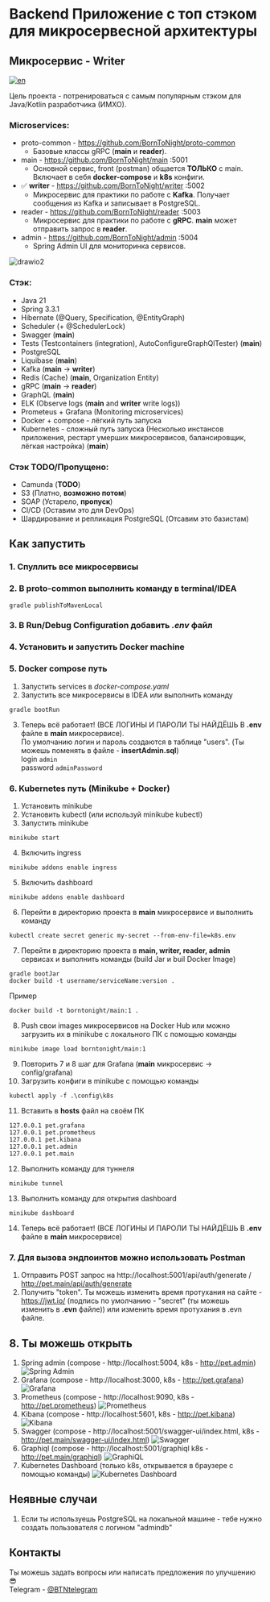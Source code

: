 # Backend Приложение с топ стэком для микросервесной архитектуры
## Микросервис - Writer
[![en](https://img.shields.io/badge/lang-en-green.svg)](https://github.com/BornToNight/writer/blob/main/README.md)

Цель проекта - потренироваться с самым популярным стэком для Java/Kotlin разработчика (ИМХО).

### Microservices:
- proto-common - https://github.com/BornToNight/proto-common
  - Базовые классы gRPC (**main** и **reader**).
- main - https://github.com/BornToNight/main :5001
  - Основной сервис, front (postman) общается **ТОЛЬКО** с main. Включает в себя **docker-compose** и **k8s** конфиги.
- :white_check_mark: **writer** - https://github.com/BornToNight/writer :5002
  - Микросервис для практики по работе с **Kafka**. Получает сообщения из Kafka и записывает в PostgreSQL.
- reader - https://github.com/BornToNight/reader :5003
  - Микросервис для практики по работе с **gRPC**. **main** может отправить запрос в **reader**.
- admin - https://github.com/BornToNight/admin :5004
  - Spring Admin UI для мониторинка сервисов.  

![drawio2](https://github.com/user-attachments/assets/cd5bb990-c4b6-4c34-8477-1e75c0c68cf5)

### Стэк:
- Java 21
- Spring 3.3.1
- Hibernate (@Query, Specification, @EntityGraph)
- Scheduler (+ @SchedulerLock)
- Swagger (**main**)
- Tests (Testcontainers (integration), AutoConfigureGraphQlTester) (**main**)
- PostgreSQL
- Liquibase (**main**)
- Kafka (**main** -> **writer**)
- Redis (Cache) (**main**, Organization Entity)
- gRPC (**main** -> **reader**)
- GraphQL (**main**)
- ELK (Observe logs (**main** and **writer** write logs))
- Prometeus + Grafana (Monitoring microservices)
- Docker + compose - лёгкий путь запуска
- Kubernetes - сложный путь запуска (Несколько инстансов приложения, рестарт умерших микросервисов, балансировщик, лёгкая настройка) (**main**)

### Стэк TODO/Пропущено:
- Camunda (**TODO**)
- S3 (Платно, **возможно потом**)
- SOAP (Устарело, **пропуск**)
- CI/CD (Оставим это для DevOps)
- Шардирование и репликация PostgreSQL (Отсавим это базистам)

## Как запустить

### 1. Спуллить все микросервисы

### 2. В **proto-common** выполнить команду в terminal/IDEA

```
gradle publishToMavenLocal
```

### 3. В Run/Debug Configuration добавить *.env* файл

### 4. Установить и запустить Docker machine

### 5. **Docker compose путь**
1. Запустить services в *docker-compose.yaml*
2. Запустить все микросервисы в IDEA или выполнить команду
```
gradle bootRun
```
3. Теперь всё работает! (ВСЕ ЛОГИНЫ И ПАРОЛИ ТЫ НАЙДЁШЬ В **.env** файле в **main** микросервисе). <br>
По умолчанию логин и пароль создаются в таблице "users". (Ты можешь поменять в файле - **insertAdmin.sql**) <br>
login ```admin``` <br>
password ```adminPassword```

### 6. **Kubernetes путь (Minikube + Docker)**
1. Установить minikube
2. Установить kubectl (или используй minikube kubectl)
3. Запустить minikube
```
minikube start
```
4. Включить ingress
```
minikube addons enable ingress
```
5. Включить dashboard
```
minikube addons enable dashboard
```
6. Перейти в директорию проекта в **main** микросервисе и выполнить команду
```
kubectl create secret generic my-secret --from-env-file=k8s.env
```
7. Перейти в директорию проекта в **main, writer, reader, admin** сервисах и выполнить команды (build Jar и buil Docker Image)
```
gradle bootJar
docker build -t username/serviceName:version .
```
  Пример
```
docker build -t borntonight/main:1 .
```
8. Push свои images микросервисов на Docker Hub или можно загрузить их в minikube с локального ПК с помощью команды
```
minikube image load borntonight/main:1
```
9. Повторить 7 и 8 шаг для Grafana (**main** микросервис -> config/grafana)
10. Загрузить конфиги в minikube с помощью команды
```
kubectl apply -f .\config\k8s
```
11. Вставить в **hosts** файл на своём ПК
```
127.0.0.1 pet.grafana
127.0.0.1 pet.prometheus
127.0.0.1 pet.kibana
127.0.0.1 pet.admin
127.0.0.1 pet.main
```
12. Выполнить команду для туннеля
```
minikube tunnel
```
13. Выполнить команду для открытия dashboard
```
minikube dashboard
```
14. Теперь всё работает! (ВСЕ ЛОГИНЫ И ПАРОЛИ ТЫ НАЙДЁШЬ В **.env** файле в **main** микросервисе)

### 7. Для вызова эндпоинтов можно использовать Postman
1. Отправить POST запрос на http://localhost:5001/api/auth/generate / http://pet.main/api/auth/generate <br>
2. Получить "token". Ты можешь изменить время протухания на сайте - https://jwt.io/ (подпись по умолчанию - "secret" (ты можешь изменить в **.evn** файле)) или изменить время протухания в .evn файле.

## 8. Ты можешь открыть
1. Spring admin (compose - http://localhost:5004, k8s - http://pet.admin)
![Spring Admin](https://github.com/user-attachments/assets/76484c16-8e40-4ecb-949d-afe950ffb1b6)
2. Grafana (compose - http://localhost:3000, k8s - http://pet.grafana)
![Grafana](https://github.com/user-attachments/assets/f9244000-df7e-4d7b-b29f-710d3de314b4)
3. Prometheus (compose - http://localhost:9090, k8s - http://pet.prometheus)
![Prometheus](https://github.com/user-attachments/assets/5da375cf-1e04-4175-bd46-6fc6be8df889)
4. Kibana (compose - http://localhost:5601, k8s - http://pet.kibana)
![Kibana](https://github.com/user-attachments/assets/0a6d9fc5-4608-439a-a137-35ebe3527a5e)
5. Swagger (compose - http://localhost:5001/swagger-ui/index.html, k8s - http://pet.main/swagger-ui/index.html)
![Swagger](https://github.com/user-attachments/assets/8e8e0fcc-06e3-4aa7-8596-682e95d08707)
6. Graphiql (compose - http://localhost:5001/graphiql k8s - http://pet.main/graphiql)
![GraphiQL](https://github.com/user-attachments/assets/05f56c49-36e8-45a2-85b0-1fd0edbeb3ec)
7. Kubernetes Dashboard (только k8s, открывается в браузере с помощью команды)
![Kubernetes Dashboard](https://github.com/user-attachments/assets/201e0933-0f4b-428f-9487-59c691af6061)

## Неявные случаи
1. Если ты используешь PostgreSQL на локальной машине - тебе нужно создать пользователя с логином "admindb"

## Контакты
Ты можешь задать вопросы или написать предложения по улучшению :sunglasses: <br>
Telegram - [@BTNtelegram](https://t.me/BTNtelegram)
